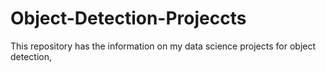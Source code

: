 # Object-Detection-Projeccts
This repository has the information on my data science projects for object detection,
